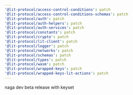 ```yaml
---
'@lit-protocol/access-control-conditions': patch
'@lit-protocol/access-control-conditions-schemas': patch
'@lit-protocol/auth': patch
'@lit-protocol/auth-helpers': patch
'@lit-protocol/auth-services': patch
'@lit-protocol/constants': patch
'@lit-protocol/crypto': patch
'@lit-protocol/lit-client': patch
'@lit-protocol/logger': patch
'@lit-protocol/networks': patch
'@lit-protocol/schemas': patch
'@lit-protocol/types': patch
'@lit-protocol/wasm': patch
'@lit-protocol/wrapped-keys': patch
'@lit-protocol/wrapped-keys-lit-actions': patch
---
```


naga dev beta release with keyset
